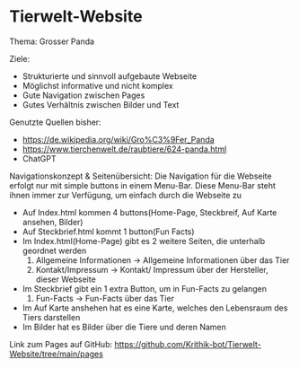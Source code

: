 # Tierwelt-Website

Thema: Grosser Panda

Ziele: 
- Strukturierte und sinnvoll aufgebaute Webseite
- Möglichst informative und nicht komplex
- Gute Navigation zwischen Pages
- Gutes Verhältnis zwischen Bilder und Text

Genutzte Quellen bisher:
- https://de.wikipedia.org/wiki/Gro%C3%9Fer_Panda
- https://www.tierchenwelt.de/raubtiere/624-panda.html
- ChatGPT

Navigationskonzept & Seitenübersicht:
Die Navigation für die Webseite erfolgt nur mit simple buttons in einem Menu-Bar. 
Diese Menu-Bar steht ihnen immer zur Verfügung, um einfach durch die Webseite zu 
- Auf Index.html kommen 4 buttons(Home-Page, Steckbreif, Auf Karte ansehen, Bilder)
- Auf Steckbrief.html kommt 1 button(Fun Facts)
- Im Index.html(Home-Page) gibt es 2 weitere Seiten, die unterhalb geordnet werden
    1. Allgemeine Informationen -> Allgemeine Informationen über das Tier
    2. Kontakt/Impressum -> Kontakt/ Impressum über der Hersteller, dieser Webseite
- Im Steckbrief gibt ein 1 extra Button, um in Fun-Facts zu gelangen
    1. Fun-Facts -> Fun-Facts über das Tier
- Im Auf Karte anshehen hat es eine Karte, welches den Lebensraum des Tiers darstellen
- Im Bilder hat es Bilder über die Tiere und deren Namen

Link zum Pages auf GitHub:
https://github.com/Krithik-bot/Tierwelt-Website/tree/main/pages

